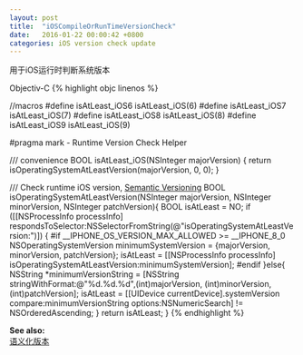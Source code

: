 ```yaml
---
layout: post
title:  "iOSCompileOrRunTimeVersionCheck"
date:   2016-01-22 00:00:42 +0800
categories: iOS version check update
---
```


用于iOS运行时判断系统版本

Objectiv-C
{% highlight objc linenos %}

//macros
#define isAtLeast_iOS6 isAtLeast_iOS(6)
#define isAtLeast_iOS7 isAtLeast_iOS(7)
#define isAtLeast_iOS8 isAtLeast_iOS(8)
#define isAtLeast_iOS9 isAtLeast_iOS(9)

#pragma mark - Runtime Version Check Helper

/// convenience
BOOL isAtLeast_iOS(NSInteger majorVersion) {
    return isOperatingSystemAtLeastVersion(majorVersion, 0, 0);
}

/// Check runtime iOS version, [Semantic Versioning](http://semver.org)
BOOL isOperatingSystemAtLeastVersion(NSInteger majorVersion, NSInteger minorVersion, NSInteger patchVersion){
    BOOL isAtLeast = NO;
    if ([[NSProcessInfo processInfo] respondsToSelector:NSSelectorFromString(@"isOperatingSystemAtLeastVersion:")]) {
#if __IPHONE_OS_VERSION_MAX_ALLOWED >= __IPHONE_8_0
        NSOperatingSystemVersion minimumSystemVersion = {majorVersion, minorVersion, patchVersion};
        isAtLeast = [[NSProcessInfo processInfo] isOperatingSystemAtLeastVersion:minimumSystemVersion];
#endif
    }else{
        NSString *minimumVersionString = [NSString stringWithFormat:@"%d.%d.%d",(int)majorVersion, (int)minorVersion, (int)patchVersion];
        isAtLeast = [[UIDevice currentDevice].systemVersion compare:minimumVersionString options:NSNumericSearch] != NSOrderedAscending;
    }
    return isAtLeast;
}
{% endhighlight %}

**See also:**  
[语义化版本](http://semver.org/ "Semantic Versioning")
